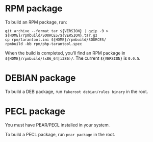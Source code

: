 RPM package
===============================================================================

To build an RPM package, run:
```
git archive --format tar ${VERSION} | gzip -9 > ${HOME}/rpmbuild/SOURCES/${VERSION}.tar.gz
cp rpm/tarantool.ini ${HOME}/rpmbuild/SOURCES/
rpmbuild -bb rpm/php-tarantool.spec
```

When the build is completed, you'll find an RPM package in `${HOME}/rpmbuild/(x86_64|i386)/`.
The current `${VERSION}` is `0.0.5`.

DEBIAN package
===============================================================================

To build a DEB package, run `fakeroot debian/rules binary` in the root.

PECL package
===============================================================================

You must have PEAR/PECL installed in your system.

To build a PECL package, run `pear package` in the root.